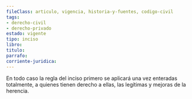 ```yaml
---
fileClass: articulo, vigencia, historia-y-fuentes, codigo-civil
tags:
- derecho-civil
- derecho-privado
estado: vigente
tipo: inciso
libro:
titulo:
parrafo:
corriente-juridica:
---
```

En todo caso la regla del inciso primero se aplicará una vez enteradas totalmente, a quienes tienen derecho a ellas, las legítimas y mejoras de la herencia.